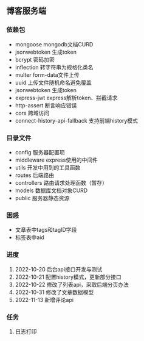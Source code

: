 ## 博客服务端
### 依赖包
- mongoose mongodb文档CURD
- jsonwebtoken 生成token
- bcrypt 密码加密
- inflection 转字符串为规格化类名
- multer form-data文件上传
- uuid 上传文件随机命名避免覆盖
- jsonwebtoken 生成token
- express-jwt express解析token、拦截请求
- http-assert 断言响应错误
- cors 跨域访问
- connect-history-api-fallback 支持前端history模式

### 目录文件
- config 服务器配置项
- middleware express使用的中间件
- utils 开发中用到的工具函数
- routes 后端路由
- controllers 路由请求处理函数（暂存）
- models 数据库文档对象CURD
- public 服务器静态资源

### 困惑
- 文章表中tags和tagID字段
- 标签表中aid

### 进度
1. 2022-10-20 后台api接口开发与测试
2. 2022-10-21 配置history模式，更新部分接口
3. 2022-10-22 修改了列表api，采取后端分页办法
4. 2022-10-31 修改了文章数据模型
5. 2022-11-13 新增评论api

### 任务
1. 日志打印
